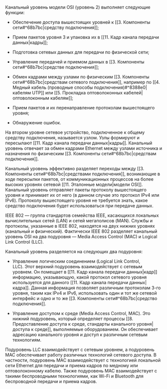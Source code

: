Канальный уровень модели OSI (уровень 2) выполняет следующие функции:

- Обеспечение доступа вышестоящих уровней к [[3. Компоненты сети#^68b7bc|средству подключения]];

- Прием пакетов уровня 3 и упаковка их в [[11. Кадр канала передачи данных|кадры]];

- Подготовка сетевых данных для передачи по физической сети;

- Управление передачей и приемом данных в [[3. Компоненты сети#^68b7bc|средстве подключения]];

- Обмен кадрами между узлами по физическим [[3. Компоненты сети#^68b7bc|средствам сетевого подключения]], например по [[4. Медный кабель (проводные способы подключения)#^8388e0|кабелям UTP]] или [[5. Прокладка оптоволоконных кабелей|оптоволоконным кабелям]];

- Прием пакетов и их перенаправление протоколам вышестоящего уровня;

- Обнаружение ошибок.

На втором уровне сетевое устройство, подключенное к общему средству подключения, называется узлом. Узлы формируют и пересылают [[11. Кадр канала передачи данных|кадры]]. Канальный уровень отвечает за обмен кадрами Ethernet между узлами источника и назначения по физическим [[3. Компоненты сети#^68b7bc|средствам подключения]].

Канальный уровень эффективно разделяет переходы между [[3. Компоненты сети#^68b7bc|средствами подключения]], возникающие в ходе пересылки пакетов, от коммуникационных процессов на более высоких уровнях сетевой [[11. Эталонные модели|модели OSI]]. Канальный уровень отправляет пакеты протоколу вышестоящего уровня и принимает их от него (в данном случае это протокол IPv4 или IPv6). Протоколу вышестоящего уровня не требуется знать, какое средство подключения будет использоваться при передаче данных.

IEEE 802 — группа стандартов семейства IEEE, касающихся локальных вычислительных сетей (LAN) и сетей мегаполисов (MAN). Службы и протоколы, указанные в IEEE 802, находятся на двух нижних уровнях (канальный и физический). Фактически IEEE 802 разделяет канальный уровень OSI на два подуровня — Media Access Control (MAC) и Logical Link Control (LLC).

Канальный уровень разделяется на следующих два подуровня:

- Управление логическим соединением (Logical Link Control, LLC). Этот верхний подуровень взаимодействует с сетевым уровнем. Он помещает в [[11. Кадр канала передачи данных|кадр]] информацию, указывающую, какой протокол сетевого уровня используется для данного [[11. Кадр канала передачи данных|кадра]]. Данная информация позволяет различным протоколам 3-го уровня, таким как IPv4 и IPv6, использовать один и тот же сетевой интерфейс и одно и то же [[3. Компоненты сети#^68b7bc|средство подключения]].

- Управление доступом к среде (Media Access Control, MAC). Это нижний подуровень, который определяет процессы [[8. Предоставление доступа к среде, стандарты канального уровня|доступа к среде]], выполняемые оборудованием. Он обеспечивает адресацию канального уровня и доступ к различным сетевым технологиям.

Подуровень LLC взаимодействует с сетевым уровнем, а подуровень MAC обеспечивает работу различных технологий сетевого доступа. В частности, подуровень MAC взаимодействует с технологией локальной сети Ethernet для передачи и приема кадров по медному или оптоволоконному кабелю. Также подуровень MAC взаимодействует с такими беспроводными технологиями, как Wi-Fi и Bluetooth для беспроводной передачи и приема кадров.